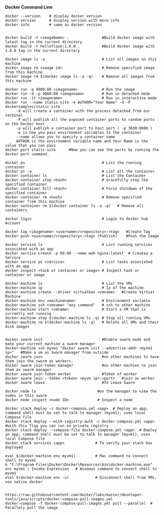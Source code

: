 **Docker Command Line**

    docker --version    # display docker version
    docker version      # display version with more info
    docker info         # same as docker version
    
    
    docker build -t <imageName> .               #Build docker image with latest tag in the current directory
    docker build -t helloflask:1.0.0 .          #Build docker image with 1.0.0 tag in the current directory
    
    docker image ls -a                          # List all images on this machine
    docker image rm <image id>                  # Remove specified image from this machine
    docker image rm $(docker image ls -a -q)    # Remove all images from this machine
    
    docker run -p 4000:80 <imagename>           # Run the image
    docker run -d -p 4000:80 <imagename>        # Run in detached mode 
    docker run -it <imagename>                  # Run in interactive mode
    docker run --name static-site -e AUTHOR="Your Name" -d -P dockersamples/static-site
         -d will create a container with the process detached from our terminal
         -P will publish all the exposed container ports to random ports on the Docker host
         -p will publish a container port to host port ( -p 3030:8080 )
         -e is how you pass environment variables to the container
         --name allows you to specify a container name
         AUTHOR is the environment variable name and Your Name is the value that you can pass
    docker port static-site      #Now you can see the ports by running the docker port command.
    
    docker ps                                   # List the running container
    docker ps -a                                # List all the container
    docker container ls                         # List the Container
    docker container stop <hash>                # Gracefully stop the specified container
    docker container kill <hash>                # Force shutdown of the specified container
    docker container rm <hash>                  # Remove specified container from this machine
    docker container rm $(docker container ls -a -q)   # Remove all containers  
    
    docker login                                # Login to docker hub Account 
               
    docker tag <imagename> <username>/<repository>:<tag>   #Create Tag
    docker push <username>/<repository>:<tag> (Publish)    #Push the Image 
    
    docker service ls                           # List running services associated with an app
    docker service create -p 80:80 --name web nginx:latest  # Createa a Service
    docker service ps <service>                 # List tasks associated with an app
    docker inspect <task or container or image> # Inspect task or container or image
    
    docker-machine ls                           # List the VMs  
    docker-machine ip                           # Ip of the machine 
    docker-machine create --driver virtualbox <vmname>   #Create Virtual Machine
    docker-machine env <machinename>            # Environment variable 
    docker-machine ssh <vmname> "any command"   # ssh to other machine 
    docker-machine start <vmname>               # Start a VM that is currently not running
    docker-machine stop $(docker-machine ls -q) # Stop all running VMs
    docker-machine rm $(docker-machine ls -q)   # Delete all VMs and their disk images
    
    
    docker swarm init                           #Enable swarm mode and make your current machine a swarm manager 
    docker-machine ssh myvm1 "docker swarm init --advertise-addr <myvm1 ip>"   #Make a vm as swarm manager from outside
    docker swarm join                           #on other machines to have them join the swarm as workers.
    docker swarm join-token manager             #on other machien to join them as swarm manager
    docker swarm join-token worker              #Token of worker 
    docker swarm join --token <token> <myvm ip>:<port>   #join as worker
    docker swarm leave                          #To Leave Swarm 
    
    docker node ls                            #on the manager to view the nodes in this swarm
    docker node inspect <node ID>             # Inspect a node
    
    docker stack deploy -c docker-compose.yml <app>  # Deploy an app; command shell must be set to talk to manager (myvm1), uses local Compose file
    docker stack deploy --with-registry-auth -c docker-compose.yml <app>      #with this flag you can run on private registry
    docker stack deploy --compose-file docker-compose.yml <app>  # Deploy an app; command shell must be set to talk to manager (myvm1), uses local Compose file
    docker stack services <app>              # To verify your stack has deployed 
    
    eval $(docker-machine env myvm1)         # Mac command to connect shell to myvm1
    & "C:\Program Files\Docker\Docker\Resources\bin\docker-machine.exe" env myvm1 | Invoke-Expression   # Windows command to connect shell to myvm1
    eval $(docker-machine env -u)            # Disconnect shell from VMs, use native docker
            
            
    https://raw.githubusercontent.com/docker/labs/master/developer-tools/java/scripts/docker-compose-pull-images.yml        
    docker-compose -f docker-compose-pull-images.yml pull --parallel  # Parallely pull the image 